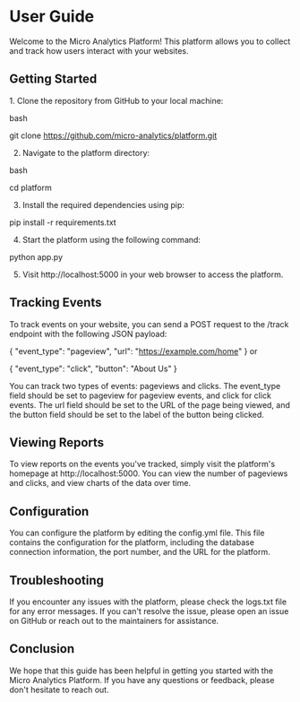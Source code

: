 <h1>User Guide</h1>
Welcome to the Micro Analytics Platform! This platform allows you to collect and track how users interact with your websites.

<h2>Getting Started</h2>
1. Clone the repository from GitHub to your local machine:

bash

git clone https://github.com/micro-analytics/platform.git

2. Navigate to the platform directory:

bash

cd platform

3. Install the required dependencies using pip:

pip install -r requirements.txt

4. Start the platform using the following command:

python app.py

5. Visit http://localhost:5000 in your web browser to access the platform.

<h2>Tracking Events</h2>
To track events on your website, you can send a POST request to the /track endpoint with the following JSON payload:


{
    "event_type": "pageview",
    "url": "https://example.com/home"
}
or


{
    "event_type": "click",
    "button": "About Us"
}

You can track two types of events: pageviews and clicks. The event_type field should be set to pageview for pageview events, and click for click events. The url field should be set to the URL of the page being viewed, and the button field should be set to the label of the button being clicked.

<h2>Viewing Reports</h2>
To view reports on the events you've tracked, simply visit the platform's homepage at http://localhost:5000. You can view the number of pageviews and clicks, and view charts of the data over time.

<h2>Configuration</h2>
You can configure the platform by editing the config.yml file. This file contains the configuration for the platform, including the database connection information, the port number, and the URL for the platform.

<h2>Troubleshooting</h2>
If you encounter any issues with the platform, please check the logs.txt file for any error messages. If you can't resolve the issue, please open an issue on GitHub or reach out to the maintainers for assistance.

<h2>Conclusion</h2>
We hope that this guide has been helpful in getting you started with the Micro Analytics Platform. If you have any questions or feedback, please don't hesitate to reach out.